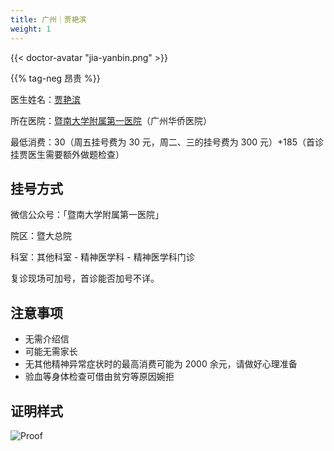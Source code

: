 ```yaml
---
title: 广州｜贾艳滨
weight: 1
---
```


{{< doctor-avatar "jia-yanbin.png" >}}

{{% tag-neg 昂贵 %}}

医生姓名：[贾艳滨](https://www.haodf.com/doctor/240979.html)

所在医院：[暨南大学附属第一医院](https://amap.com/place/B00140382F)（广州华侨医院）

最低消费：30（周五挂号费为 30 元，周二、三的挂号费为 300 元）+185（首诊挂贾医生需要额外做题检查）

## 挂号方式

微信公众号：「暨南大学附属第一医院」

院区：暨大总院

科室：其他科室 - 精神医学科 - 精神医学科门诊

复诊现场可加号，首诊能否加号不详。

## 注意事项

- 无需介绍信
- 可能无需家长
- 无其他精神异常症状时的最高消费可能为 2000 余元，请做好心理准备
- 验血等身体检查可借由贫穷等原因婉拒

## 证明样式

![Proof](images/doctor/proof/jia-yanbin.jpg)

